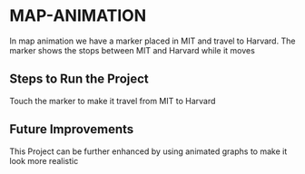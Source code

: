 # MAP-ANIMATION
In map animation we have a marker placed in MIT and travel to Harvard. The marker shows the stops between MIT and Harvard while it moves

## Steps to Run the Project

Touch the marker to make it travel from MIT to Harvard

## Future Improvements

This Project can be further enhanced by using animated graphs to make it look more realistic
